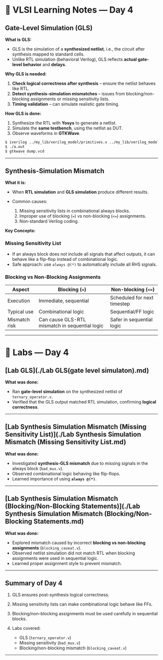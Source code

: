 
# 📘 VLSI Learning Notes — Day 4

## Gate-Level Simulation (GLS)

**What is GLS:**

* GLS is the simulation of a **synthesized netlist**, i.e., the circuit after synthesis mapped to standard cells.
* Unlike RTL simulation (behavioral Verilog), GLS reflects **actual gate-level behavior** and **delays**.

**Why GLS is needed:**

1. **Check logical correctness after synthesis** – ensure the netlist behaves like RTL.
2. **Detect synthesis-simulation mismatches** – issues from blocking/non-blocking assignments or missing sensitivity lists.
3. **Timing validation** – can simulate realistic gate timing.

**How GLS is done:**

1. Synthesize the RTL with **Yosys** to generate a netlist.
2. Simulate the **same testbench**, using the netlist as DUT.
3. Observe waveforms in **GTKWave**.


```bash
$ iverilog ../my_lib/verilog_model/primitives.v ../my_lib/verilog_model/sky130_fd_sc_hd.v file.v tb_file.v
$ ./a.out
$ gtkwave dump.vcd
```
---

## Synthesis-Simulation Mismatch

**What it is:**

* When **RTL simulation** and **GLS simulation** produce different results.
* Common causes:

  1. Missing sensitivity lists in combinational always blocks.
  2. Improper use of blocking (`=`) vs non-blocking (`<=`) assignments.
  3. Non-standard Verilog coding.

**Key Concepts:**

### Missing Sensitivity List

* If an always block does not include all signals that affect outputs, it can behave like a flip-flop instead of combinational logic.
* Safe approach: use `always @(*)` to automatically include all RHS signals.

### Blocking vs Non-Blocking Assignments

| Aspect        | Blocking (`=`)                                 | Non-blocking (`<=`)         |
| ------------- | ---------------------------------------------- | --------------------------- |
| Execution     | Immediate, sequential                          | Scheduled for next timestep |
| Typical use   | Combinational logic                            | Sequential/FF logic         |
| Mismatch risk | Can cause GLS-RTL mismatch in sequential logic | Safer in sequential logic   |

---

# 🧪 Labs — Day 4

## **[Lab GLS](./Lab GLS(gate level simulaton).md)**

**What was done:**

* Ran **gate-level simulation** on the synthesized netlist of `ternary_operator.v`.
* Verified that the GLS output matched RTL simulation, confirming **logical correctness**.

---

## **[Lab Synthesis Simulation Mismatch (Missing Sensitivity List)](./Lab Synthesis Simulation Mismatch (Missing Sensitivity List.md)**

**What was done:**

* Investigated **synthesis-GLS mismatch** due to missing signals in the always block (`bad_mux.v`).
* Observed combinational logic behaving like flip-flops.
* Learned importance of using **`always @(*)`**.

---

## **[Lab Synthesis Simulation Mismatch (Blocking/Non-Blocking Statements)](./Lab Synthesis Simulation Mismatch (Blocking/Non-Blocking Statements.md)**

**What was done:**

* Explored mismatch caused by incorrect **blocking vs non-blocking assignments** (`blocking_caveat.v`).
* Observed netlist simulation did not match RTL when blocking assignments were used in sequential logic.
* Learned proper assignment style to prevent mismatch.

---

## Summary of Day 4

1. GLS ensures post-synthesis logical correctness.
2. Missing sensitivity lists can make combinational logic behave like FFs.
3. Blocking/non-blocking assignments must be used carefully in sequential blocks.
4. Labs covered:

   * GLS (`ternary_operator.v`)
   * Missing sensitivity (`bad_mux.v`)
   * Blocking/non-blocking mismatch (`blocking_caveat.v`)

---

